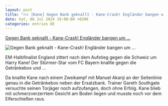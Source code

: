 ```yaml
---
layout: post
title: "🔥🔥 [Kane] Gegen Bank geknallt - Kane-Crash! Engländer bangen um ..."
date: Sat, 06 Jul 2024 19:00:00 +0200
categories: entries DE
---
```

[Gegen Bank geknallt - Kane-Crash! Engländer bangen um ...](https://www.krone.at/3448120)

![Gegen Bank geknallt - Kane-Crash! Engländer bangen um ...](https://imgl.krone.at/scaled/3448128/v3c00a0/og_image.jpg)

EM-Halbfinalist England zittert nach dem Aufstieg gegen die Schweiz um Harry Kane! Der Stürmer-Star vom FC Bayern knallte gegen die Getränkebox und ...

Da knallte Kane nach einem Zweikampf mit Manuel Akanji an der Seitenlinie genau in die Getränkebox neben der Ersatzbank. Trainer Gareth Southgate versuchte seinen Torjäger noch aufzufangen, doch ohne Erfolg. Kane blieb mit schmerzverzerrtem Gesicht am Boden liegen und musste noch vor dem Elferschießen raus.

